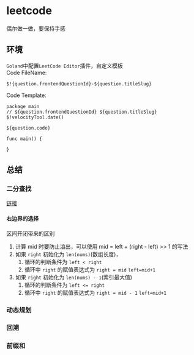 # leetcode
偶尔做一做，要保持手感

## 环境
`Goland`中配置`LeetCode Editor`插件，自定义模板  
Code FileName:
```
$!{question.frontendQuestionId}-${question.titleSlug}
```
Code Template:
```
package main
// ${question.frontendQuestionId} ${question.titleSlug} $!velocityTool.date()

${question.code}

func main() {

}
```

## 总结
### 二分查找
[链接](https://labuladong.github.io/algo/di-ling-zh-bfe1b/wo-xie-le--3c789/)
#### 右边界的选择
区间开闭带来的区别  
1. 计算 mid 时要防止溢出，可以使用 mid = left + (right - left) >> 1 的写法
2. 如果 `right` 初始化为 `len(nums)`(数组长度)，
	1. 循环的判断条件为 `left < right`
	2. 循环中 `right` 的赋值表达式为 `right = mid` `left=mid+1`
3. 如果 `right` 初始化为 `len(nums) - 1`(索引最大值)
	1. 循环的判断条件为 `left <= right`
	2. 循环中 `right` 的赋值表达式为 `right = mid - 1` `left=mid+1`

### 动态规划

### 回溯

### 前缀和
